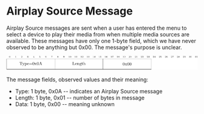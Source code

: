 <h1>Airplay Source Message</h1>

<p> 
Airplay Source messages are sent when a user has entered the menu to select a
device to play their media from when multiple media sources are available.
These messages have only one 1-byte field, which we have never observed
to be anything but 0x00. The message's purpose is unclear.
</p>


<div align="center">
<img src="/figs/airplay_source_format.png">
</div>

<!-- Leave this line -->
<p>The message fields, observed values and their meaning:</p>

<ul>
<li>
Type: 1 byte, 0x0A -- indicates an Airplay Source message
</li>
<li>
Length: 1 byte, 0x01 -- number of bytes in message
</li>
<li>
Data: 1 byte, 0x00 -- meaning unknown
</li>
</ul>
